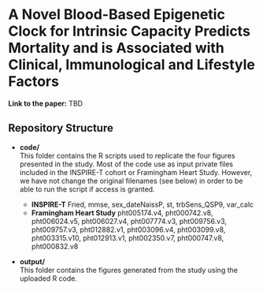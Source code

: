 # A Novel Blood-Based Epigenetic Clock for Intrinsic Capacity Predicts Mortality and is Associated with Clinical, Immunological and Lifestyle Factors

**Link to the paper:** TBD

## Repository Structure

- **code/**  
  This folder contains the R scripts used to replicate the four figures presented in the study. Most of the code use as input private files included in the INSPIRE-T cohort or Framingham Heart Study. However, we have not change the original filenames (see below) in order to be able to run the script if access is granted.
  - **INSPIRE-T** Fried, mmse, sex_dateNaissP, st, trbSens_QSP9, var_calc
  - **Framingham Heart Study** pht005174.v4, pht000742.v8, pht006024.v5, pht006027.v4, pht007774.v3, pht009756.v3, pht009757.v3, pht012882.v1, pht003096.v4, pht003099.v8, pht003315.v10, pht012913.v1, pht002350.v7, pht000747.v8, pht000832.v8
  
  
- **output/**  
  This folder contains the figures generated from the study using the uploaded R code.


